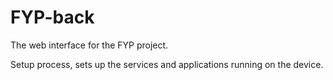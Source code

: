 FYP-back
========

The web interface for the FYP project.

Setup process, sets up the services and applications running on the device.
